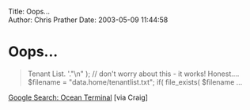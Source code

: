 Title: Oops...  
Author: Chris Prather
Date: 2003-05-09 11:44:58

# Oops...
<blockquote>Tenant List. '."\n" ); // don't worry about this - it works! Honest....
$filename = "data.home/tenantlist.txt"; if( file_exists( $filename ... </blockquote>
<a title="Google Search: Ocean Terminal" href="http://www.google.com/search?sourceid=mozclient&ie=utf-8&oe=utf-8&q=Ocean Terminal">Google Search: Ocean Terminal</a> [via Craig]
